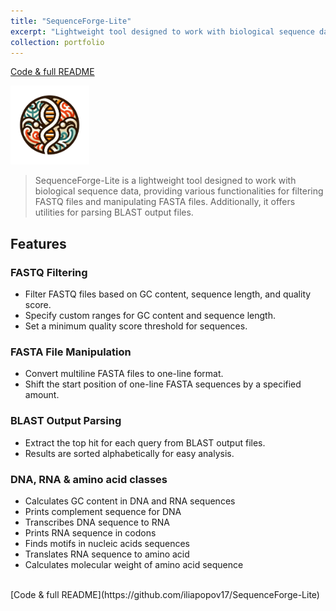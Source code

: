 ```yaml
---
title: "SequenceForge-Lite"
excerpt: "Lightweight tool designed to work with biological sequence data, providing various functionalities for filtering FASTQ files and manipulating FASTA files<br/><img src='/images/500x300/SequenceForge-Lite500x300.png'>"
collection: portfolio
---
```


[Code & full README](https://github.com/iliapopov17/SequenceForge-Lite)

<img src='/images/SequenceForge-Lite.png' width="25%">

> SequenceForge-Lite is a lightweight tool designed to work with biological sequence data, providing various functionalities for filtering FASTQ files and manipulating FASTA files. Additionally, it offers utilities for parsing BLAST output files.

## Features
### FASTQ Filtering
- Filter FASTQ files based on GC content, sequence length, and quality score.
- Specify custom ranges for GC content and sequence length.
- Set a minimum quality score threshold for sequences.<br>

### FASTA File Manipulation
- Convert multiline FASTA files to one-line format.
- Shift the start position of one-line FASTA sequences by a specified amount.<br>

### BLAST Output Parsing
- Extract the top hit for each query from BLAST output files.
- Results are sorted alphabetically for easy analysis.<br>

### DNA, RNA & amino acid classes
- Calculates GC content in DNA and RNA sequences
- Prints complement sequence for DNA
- Transcribes DNA sequence to RNA
- Prints RNA sequence in codons
- Finds motifs in nucleic acids sequences
- Translates RNA sequence to amino acid
- Calculates molecular weight of amino acid sequence<br>
<br>
[Code & full README](https://github.com/iliapopov17/SequenceForge-Lite)
